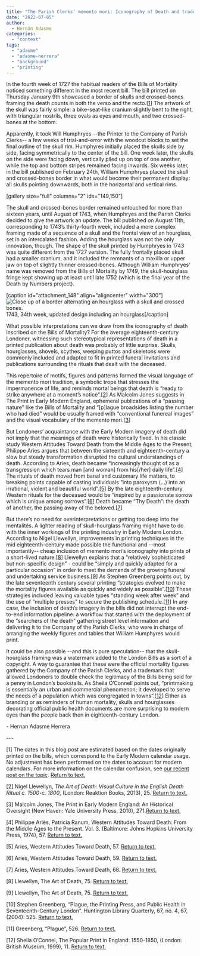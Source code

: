 ```yaml
---
title: "The Parish Clerks’ memento mori: Iconography of Death and trademark in The London Bills of Mortality, 1727-1752"
date: "2022-07-05"
author:
  - Hernán Adasme
categories: 
  - "context"
tags: 
  - "adasme"
  - "adasme-herrera"
  - "background"
  - "printing"
---
```


In the fourth week of 1727 the habitual readers of the Bills of Mortality noticed something different in the most recent bill. The bill printed on Thursday January 9th showcased a border of skulls and crossed-bones framing the death counts in both the verso and the recto.\[[1](#1)\] The artwork of the skull was fairly simple: a bike-seat-like cranium slightly bent to the right, with triangular nostrils, three ovals as eyes and mouth, and two crossed-bones at the bottom.

Apparently, it took Will Humphryes --the Printer to the Company of Parish Clerks-- a few weeks of trial-and-error with the woodcut blocks to set the final outline of the skull rim. Humphyres initially placed the skulls side by side, facing symmetrically to the center of the bill. One week later, the skulls on the side were facing down, vertically piled up on top of one another, while the top and bottom stripes remained facing inwards. Six weeks later, in the bill published on February 24th, William Humphryes placed the skull and crossed-bones border in what would become their permanent display: all skulls pointing downwards, both in the horizontal and vertical rims.

\[gallery size="full" columns="2" ids="149,150"\]

The skull and crossed-bones border remained untouched for more than sixteen years, until August of 1743, when Humphryes and the Parish Clerks decided to give the artwork an update. The bill published on August 11th, corresponding to 1743’s thirty-fourth week, included a more complex framing made of a sequence of a skull and the frontal view of an hourglass, set in an intercalated fashion. Adding the hourglass was not the only innovation, though. The shape of the skull printed by Humphryes in 1743 was quite different from the 1727 version. The fully frontally placed skull had a smaller cranium, and it included the remnants of a maxilla or upper jaw on top of slightly thinner crossed-bones. Although William Humphryes’ name was removed from the Bills of Mortality by 1749, the skull-hourglass fringe kept showing up at least until late 1752 (which is the final year of the Death by Numbers project).

\[caption id="attachment\_148" align="aligncenter" width="300"\]![Close up of a border alternating an hourglass with a skull and crossed bones.](images/image1-300x180.png) 1743, 34th week, updated design including an hourglass\[/caption\]

What possible interpretations can we draw from the iconography of death inscribed on the Bills of Mortality? For the average eighteenth-century Londoner, witnessing such stereotypical representations of death in a printed publication about death was probably of little surprise. Skulls, hourglasses, shovels, scythes, weeping puttos and skeletons were commonly included and adapted to fit in printed funeral invitations and publications surrounding the rituals that dealt with the deceased.

This repertoire of motifs, figures and patterns formed the visual language of the memento mori tradition, a symbolic trope that stresses the impermanence of life, and reminds mortal beings that death is “ready to strike anywhere at a moment’s notice”.\[[2](#2)\] As Malcolm Jones suggests in The Print in Early Modern England, ephemeral publications of a “passing nature” like the Bills of Mortality and “\[p\]lague broadsides listing the number who had died” would be usually framed with “conventional funereal images” and the visual vocabulary of the memento mori.\[[3](#3)\]

But Londoners’ acquaintance with the Early Modern imagery of death did not imply that the meanings of death were historically fixed. In his classic study Western Attitudes Toward Death from the Middle Ages to the Present, Philippe Aries argues that between the sixteenth and eighteenth-century a slow but steady transformation disrupted the cultural understandings of death. According to Aries, death became “increasingly thought of as a transgression which tears man \[and woman\] from his\[/her\] daily life”.\[[4](#4)\] The rituals of death moved from banal and customary life matters, to breaking points capable of casting individuals ”into paroxysm (...) into an irrational, violent and beautiful world”.\[[5](#5)\] By the late eighteenth-century Western rituals for the deceased would be “inspired by a passionate sorrow which is unique among sorrows”.\[[6](#6)\] Death became “Thy Death”: the death of another, the passing away of the beloved.\[[7](#7)\]

But there’s no need for overinterpretations or getting too deep into the mentalités. A lighter reading of skull-hourglass framing might have to do with the inner workings of the printing industry in Early Modern London. According to Nigel Llewellyn, improvements in printing techniques in the mid eighteenth-century made possible the functional and --most importantly-- cheap inclusion of memento mori’s iconography into prints of a short-lived nature.\[[8](#8)\] Llewellyn explains that a “relatively sophisticated but non-specific design” - could be “simply and quickly adapted for a particular occasion” in order to meet the demands of the growing funeral and undertaking service business.\[[9](#9)\] As Stephen Greenberg points out, by the late seventeenth century several printing “strategies evolved to make the mortality figures available as quickly and widely as possible”.\[[10](#10)\] These strategies included leaving valuable types “standing week after week” and the use of “multiple presses" to secure the publishing schedule.\[[11](#11)\] In any case, the inclusion of death’s imagery in the bills did not interrupt the end-to-end information pipeline: a workflow that started with the deployment of the “searchers of the death” gathering street level information and delivering it to the Company of the Parish Clerks, who were in charge of arranging the weekly figures and tables that William Humphyres would print.

It could be also possible --and this is pure speculation-- that the skull-hourglass framing was a watermark added to the London Bills as a sort of a copyright. A way to guarantee that these were the official mortality figures gathered by the Company of the Parish Clerks, and a trademark that allowed Londoners to double check the legitimacy of the Bills being sold for a penny in London’s bookstalls. As Sheila O’Connell points out, “printmaking is essentially an urban and commercial phenomenon; it developed to serve the needs of a population which was congregated in towns”.\[[12](#12)\] Either as branding or as reminders of human mortality, skulls and hourglasses decorating official public health documents are more surprising to modern eyes than the people back then in eighteenth-century London.

\- Hernan Adasme Herrera

\---

\[1\] The dates in this blog post are estimated based on the dates originally printed on the bills, which correspond to the Early Modern calendar usage. No adjustment has been performed on the dates to account for modern calendars. For more information on the calendar confusion, see [our recent post on the topic](https://deathbynumbers.org/2022/02/14/confusion-of-calendars/). [Return to text.](#footnote-1-ref)

\[2\] Nigel Llewellyn, _The Art of Death: Visual Culture in the English Death Ritual c. 1500-c. 1800_, (London: Reaktion Books, 2013), 25. [Return to text.](#footnote-2-ref)

\[3\] Malcolm Jones, The Print in Early Modern England: An Historical Oversight (New Haven: Yale University Press, 2010), 271.[Return to text.](#footnote-3-ref)

\[4\] Philippe Ariès, Patricia Ranum, Western Attitudes Toward Death: From the Middle Ages to the Present. Vol. 3. (Baltimore: Johns Hopkins University Press, 1974), 57. [Return to text.](#footnote-4-ref)

\[5\] Aries, Western Attitudes Toward Death, 57. [Return to text.](#footnote-5-ref)

\[6\] Aries, Western Attitudes Toward Death, 59. [Return to text.](#footnote-6-ref)

\[7\] Aries, Western Attitudes Toward Death, 68. [Return to text.](#footnote-7-ref)

\[8\] Llewellyn, The Art of Death, 75. [Return to text.](#footnote-8-ref)

\[9\] Llewellyn, The Art of Death, 75. [Return to text.](#footnote-9-ref)

\[10\] Stephen Greenberg, “Plague, the Printing Press, and Public Health in Seventeenth-Century London”. Huntington Library Quarterly, 67, no. 4, 67, (2004): 525. [Return to text.](#footnote-10-ref)

\[11\] Greenberg, “Plague”, 526. [Return to text.](#footnote-11-ref)

\[12\] Sheila O’Connel, The Popular Print in England: 1550-1850, (London: British Museum, 1999), 11. [Return to text.](#footnote-11-ref)
